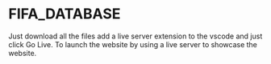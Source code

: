 # FIFA_DATABASE
 
Just download all the files add a live server extension to the vscode and just click Go Live. To launch the website by using a live server to showcase the website.
